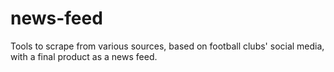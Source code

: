 # news-feed
Tools to scrape from various sources, based on football clubs' social media, with a final product as a news feed.
